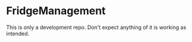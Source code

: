 # FridgeManagement
This is only a development repo. Don't expect anything of it is working as intended.
